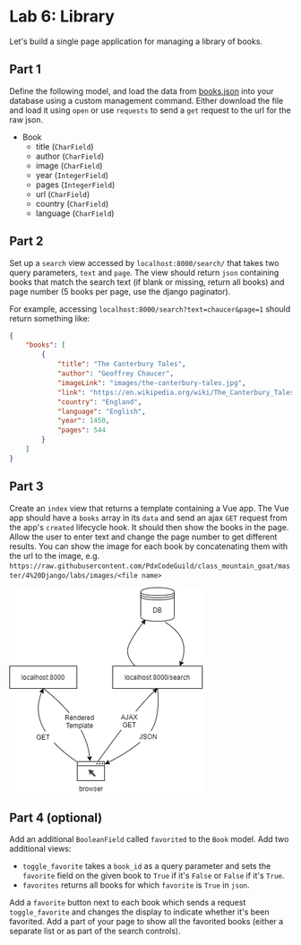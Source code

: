 

# Lab 6: Library

Let's build a single page application for managing a library of books.

## Part 1

Define the following model, and load the data from [books.json](./books.json) into your database using a custom management command. Either download the file and load it using `open` or use `requests` to send a `get` request to the url for the raw json.

- Book
  - title (`CharField`)
  - author (`CharField`)
  - image (`CharField`)
  - year (`IntegerField`)
  - pages (`IntegerField`)
  - url (`CharField`)
  - country (`CharField`)
  - language (`CharField`)

## Part 2

Set up a `search` view accessed by `localhost:8000/search/` that takes two query parameters, `text` and `page`. The view should return `json` containing books that match the search text (if blank or missing, return all books) and page number (5 books per page, use the django paginator).

For example, accessing `localhost:8000/search?text=chaucer&page=1` should return something like:

```json
{
    "books": [
        {
            "title": "The Canterbury Tales",
            "author": "Geoffrey Chaucer",
            "imageLink": "images/the-canterbury-tales.jpg",
            "link": "https://en.wikipedia.org/wiki/The_Canterbury_Tales",
            "country": "England",
            "language": "English",
            "year": 1450,
            "pages": 544
        }
    ]
}
```

## Part 3

Create an `index` view that returns a template containing a Vue app. The Vue app should have a `books` array in its `data` and send an ajax `GET` request from the app's `created` lifecycle hook. It should then show the books in the page. Allow the user to enter text and change the page number to get different results. You can show the image for each book by concatenating them with the url to the image, e.g. `https://raw.githubusercontent.com/PdxCodeGuild/class_mountain_goat/master/4%20Django/labs/images/<file name>`

![library](./library.png)

## Part 4 (optional)

Add an additional `BooleanField` called `favorited` to the `Book` model. Add two additional views:

- `toggle_favorite` takes a `book_id` as a query parameter and sets the `favorite` field on the given book to `True` if it's `False` or `False` if it's `True`.
- `favorites` returns all books for which `favorite` is `True` in `json`.

Add a `favorite` button next to each book which sends a request `toggle_favorite` and changes the display to indicate whether it's been favorited. Add a part of your page to show all the favorited books (either a separate list or as part of the search controls).

